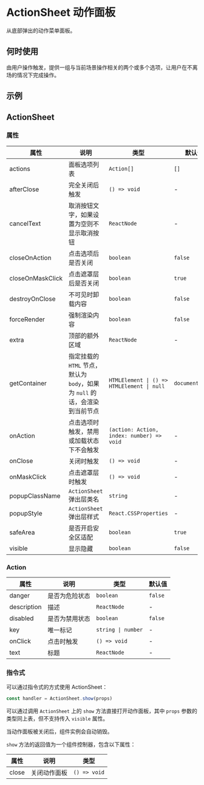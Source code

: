 # ActionSheet 动作面板

从底部弹出的动作菜单面板。

## 何时使用

由用户操作触发，提供一组与当前场景操作相关的两个或多个选项，让用户在不离场的情况下完成操作。

## 示例

<code src="./demos/demo1.tsx"></code>

## ActionSheet

### 属性

| 属性             | 说明                                                                        | 类型                                       | 默认值          |
| ---------------- | --------------------------------------------------------------------------- | ------------------------------------------ | --------------- |
| actions          | 面板选项列表                                                                | `Action[]`                                 | `[]`            |
| afterClose       | 完全关闭后触发                                                              | `() => void`                               | -               |
| cancelText       | 取消按钮文字，如果设置为空则不显示取消按钮                                  | `ReactNode`                                | -               |
| closeOnAction    | 点击选项后是否关闭                                                          | `boolean`                                  | `false`         |
| closeOnMaskClick | 点击遮罩层后是否关闭                                                        | `boolean`                                  | `true`          |
| destroyOnClose   | 不可见时卸载内容                                                            | `boolean`                                  | `false`         |
| forceRender      | 强制渲染内容                                                                | `boolean`                                  | `false`         |
| extra            | 顶部的额外区域                                                              | `ReactNode`                                | -               |
| getContainer     | 指定挂载的 `HTML` 节点，默认为 `body`，如果为 `null` 的话，会渲染到当前节点 | `HTMLElement \| () => HTMLElement \| null` | `document.body` |
| onAction         | 点击选项时触发，禁用或加载状态下不会触发                                    | `(action: Action, index: number) => void`  | -               |
| onClose          | 关闭时触发                                                                  | `() => void`                               | -               |
| onMaskClick      | 点击遮罩层时触发                                                            | `() => void`                               | -               |
| popupClassName   | `ActionSheet` 弹出层类名                                                    | `string`                                   | -               |
| popupStyle       | `ActionSheet` 弹出层样式                                                    | `React.CSSProperties`                      | -               |
| safeArea         | 是否开启安全区适配                                                          | `boolean`                                  | `true`          |
| visible          | 显示隐藏                                                                    | `boolean`                                  | `false`         |

### Action

| 属性        | 说明           | 类型               | 默认值  |
| ----------- | -------------- | ------------------ | ------- |
| danger      | 是否为危险状态 | `boolean`          | `false` |
| description | 描述           | `ReactNode`        | -       |
| disabled    | 是否为禁用状态 | `boolean`          | `false` |
| key         | 唯一标记       | `string \| number` | -       |
| onClick     | 点击时触发     | `() => void`       | -       |
| text        | 标题           | `ReactNode`        | -       |

### 指令式

可以通过指令式的方式使用 ActionSheet：

```ts | pure
const handler = ActionSheet.show(props)
```

可以通过调用 `ActionSheet` 上的 `show` 方法直接打开动作面板，其中 `props` 参数的类型同上表，但不支持传入 `visible` 属性。

当动作面板被关闭后，组件实例会自动销毁。

`show` 方法的返回值为一个组件控制器，包含以下属性：

| 属性  | 说明         | 类型         |
| ----- | ------------ | ------------ |
| close | 关闭动作面板 | `() => void` |
